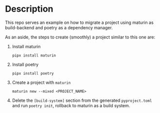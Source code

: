 Description
===========
This repo serves an example on how to migrate a project using maturin as build-backend and poetry as a dependency manager.

As an aside, the steps to create (smoothly) a project similar to this one are:

1. Install maturin

    ```shell
    pipx install maturin
    ```

2. Install poetry 

    ```shell
    pipx install poetry
    ```
   
3. Create a project with `maturin`

    ```shell
    maturin new --mixed <PROJECT_NAME>
    ```

4. Delete the `[build-system]` section from the generated `pyproject.toml` and run `poetry init`, rollback to maturin as a build system.

